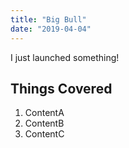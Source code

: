 ```yaml
---
title: "Big Bull"
date: "2019-04-04"
---
```


I just launched something!

## Things Covered

1. ContentA
2. ContentB
3. ContentC
